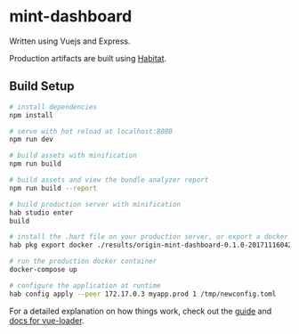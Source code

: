 # mint-dashboard

Written using Vuejs and Express.

Production artifacts are built using [Habitat](https://habitat.sh).

## Build Setup

``` bash
# install dependencies
npm install

# serve with hot reload at localhost:8080
npm run dev

# build assets with minification
npm run build

# build assets and view the bundle analyzer report
npm run build --report

# build production server with minification
hab studio enter
build

# install the .hart file on your production server, or export a docker container
hab pkg export docker ./results/origin-mint-dashboard-0.1.0-20171116042215-x86_64-linux.hart

# run the production docker container
docker-compose up

# configure the application at runtime
hab config apply --peer 172.17.0.3 myapp.prod 1 /tmp/newconfig.toml 
```

For a detailed explanation on how things work, check out the [guide](http://vuejs-templates.github.io/webpack/) and [docs for vue-loader](http://vuejs.github.io/vue-loader).
